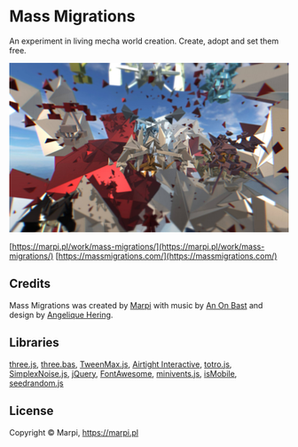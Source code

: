 # Mass Migrations
An experiment in living mecha world creation. Create, adopt and set them free.

[![Mass Migrations](/textures/cover.jpg "Mass Migrations")](https://marpi.pl/work/mass-migrations/)

[https://marpi.pl/work/mass-migrations/](https://marpi.pl/work/mass-migrations/)
[https://massmigrations.com/](https://massmigrations.com/)

Credits
-------

Mass Migrations was created by [Marpi](http://marpi.pl) with music by [An On Bast](http://www.anonbast.com/) and design by [Angelique Hering](http://ahering.com/).

Libraries
-------

[three.js](https://github.com/mrdoob/three.js/), [three.bas](https://github.com/zadvorsky/three.bas), [TweenMax.js](https://greensock.com/tweenmax), [Airtight Interactive](https://www.airtightinteractive.com/2013/10/making-audio-reactive-visuals/), [totro.js](https://www.dwheeler.com/totro.html), [SimplexNoise.js](https://github.com/josephg/noisejs), [jQuery](https://github.com/jquery/jquery), [FontAwesome](http://fontawesome.io/), [minivents.js](https://github.com/allouis/minivents), [isMobile](https://github.com/kaimallea/isMobile), [seedrandom.js](https://github.com/davidbau/seedrandom)


License
-------

Copyright © Marpi, https://marpi.pl